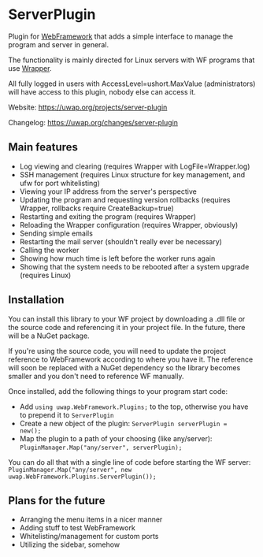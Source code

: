 # ServerPlugin
Plugin for [WebFramework](https://github.com/pmpwsk/WebFramework) that adds a simple interface to manage the program and server in general.

The functionality is mainly directed for Linux servers with WF programs that use [Wrapper](https://github.com/pmpwsk/Wrapper).

All fully logged in users with AccessLevel=ushort.MaxValue (administrators) will have access to this plugin, nobody else can access it.

Website: https://uwap.org/projects/server-plugin

Changelog: https://uwap.org/changes/server-plugin

## Main features
- Log viewing and clearing (requires Wrapper with LogFile=Wrapper.log)
- SSH management (requires Linux structure for key management, and ufw for port whitelisting)
- Viewing your IP address from the server's perspective
- Updating the program and requesting version rollbacks (requires Wrapper, rollbacks require CreateBackup=true)
- Restarting and exiting the program (requires Wrapper)
- Reloading the Wrapper configuration (requires Wrapper, obviously)
- Sending simple emails
- Restarting the mail server (shouldn't really ever be necessary)
- Calling the worker
- Showing how much time is left before the worker runs again
- Showing that the system needs to be rebooted after a system upgrade (requires Linux)

## Installation
You can install this library to your WF project by downloading a .dll file or the source code and referencing it in your project file. In the future, there will be a NuGet package.

If you're using the source code, you will need to update the project reference to WebFramework according to where you have it. The reference will soon be replaced with a NuGet dependency so the library becomes smaller and you don't need to reference WF manually.

Once installed, add the following things to your program start code:
- Add <code>using uwap.WebFramework.Plugins;</code> to the top, otherwise you have to prepend it to <code>ServerPlugin</code>
- Create a new object of the plugin: <code>ServerPlugin serverPlugin = new();</code>
- Map the plugin to a path of your choosing (like any/server): <code>PluginManager.Map("any/server", serverPlugin);</code>

You can do all that with a single line of code before starting the WF server:<br/><code>PluginManager.Map("any/server", new uwap.WebFramework.Plugins.ServerPlugin());</code>

## Plans for the future
- Arranging the menu items in a nicer manner
- Adding stuff to test WebFramework
- Whitelisting/management for custom ports
- Utilizing the sidebar, somehow
